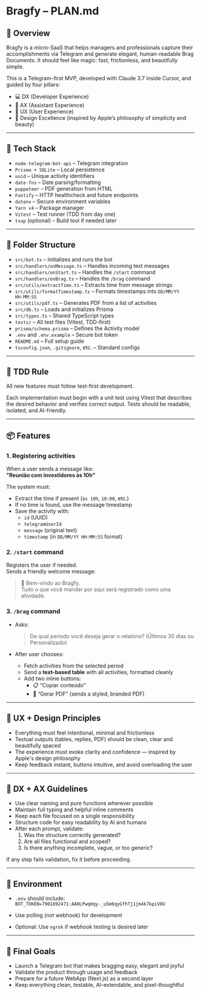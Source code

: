 # Bragfy – PLAN.md

## 🧠 Overview

Bragfy is a micro-SaaS that helps managers and professionals capture their accomplishments via Telegram and generate elegant, human-readable Brag Documents. It should feel like magic: fast, frictionless, and beautifully simple.

This is a Telegram-first MVP, developed with Claude 3.7 inside Cursor, and guided by four pillars:

- 💻 DX (Developer Experience)
- 🤖 AX (Assistant Experience)
- 👤 UX (User Experience)
- 🍏 Design Excellence (inspired by Apple’s philosophy of simplicity and beauty)

---

## 🧱 Tech Stack

- `node-telegram-bot-api` – Telegram integration
- `Prisma + SQLite` – Local persistence
- `uuid` – Unique activity identifiers
- `date-fns` – Date parsing/formatting
- `puppeteer` – PDF generation from HTML
- `Fastify` – HTTP healthcheck and future endpoints
- `dotenv` – Secure environment variables
- `Yarn v4` – Package manager
- `Vitest` – Test runner (TDD from day one)
- `tsup` (optional) – Build tool if needed later

---

## 📁 Folder Structure

- `src/bot.ts` – Initializes and runs the bot
- `src/handlers/onMessage.ts` – Handles incoming text messages
- `src/handlers/onStart.ts` – Handles the `/start` command
- `src/handlers/onBrag.ts` – Handles the `/brag` command
- `src/utils/extractTime.ts` – Extracts time from message strings
- `src/utils/formatTimestamp.ts` – Formats timestamps into `DD/MM/YY HH:MM:SS`
- `src/utils/pdf.ts` – Generates PDF from a list of activities
- `src/db.ts` – Loads and initializes Prisma
- `src/types.ts` – Shared TypeScript types
- `tests/` – All test files (Vitest, TDD-first)
- `prisma/schema.prisma` – Defines the Activity model
- `.env` and `.env.example` – Secure bot token
- `README.md` – Full setup guide
- `tsconfig.json`, `.gitignore`, etc. – Standard configs

---

## 🧪 TDD Rule

All new features must follow test-first development.

Each implementation must begin with a unit test using Vitest that describes the desired behavior and verifies correct output. Tests should be readable, isolated, and AI-friendly.

---

## 📦 Features

### 1. Registering activities

When a user sends a message like:  
**"Reunião com investidores às 10h"**

The system must:

- Extract the time if present (`às 10h`, `10:00`, etc.)
- If no time is found, use the message timestamp
- Save the activity with:
  - `id` (UUID)
  - `telegramUserId`
  - `message` (original text)
  - `timestamp` (in `DD/MM/YY HH:MM:SS` format)

### 2. `/start` command

Registers the user if needed.  
Sends a friendly welcome message:

> 👋 Bem-vindo ao Bragfy.  
> Tudo o que você mandar por aqui será registrado como uma atividade.

### 3. `/brag` command

- Asks:

  > De qual período você deseja gerar o relatório? (Últimos 30 dias ou Personalizado)

- After user chooses:
  - Fetch activities from the selected period
  - Send a **text-based table** with all activities, formatted cleanly
  - Add two inline buttons:
    - 📋 “Copiar conteúdo”
    - 📄 “Gerar PDF” (sends a styled, branded PDF)

---

## 🎨 UX + Design Principles

- Everything must feel intentional, minimal and frictionless
- Textual outputs (tables, replies, PDF) should be clean, clear and beautifully spaced
- The experience must evoke clarity and confidence — inspired by Apple's design philosophy
- Keep feedback instant, buttons intuitive, and avoid overloading the user

---

## 🧠 DX + AX Guidelines

- Use clear naming and pure functions wherever possible
- Maintain full typing and helpful inline comments
- Keep each file focused on a single responsibility
- Structure code for easy readability by AI and humans
- After each prompt, validate:
  1. Was the structure correctly generated?
  2. Are all files functional and scoped?
  3. Is there anything incomplete, vague, or too generic?

If any step fails validation, fix it before proceeding.

---

## 🔐 Environment

- `.env` should include:  
  `BOT_TOKEN=7901892471:AAHLPwqHqy-_u5m6qyGfhTj1jm4k7kpiV0U`

- Use polling (not webhook) for development
- Optional: Use `ngrok` if webhook testing is desired later

---

## 🏁 Final Goals

- Launch a Telegram bot that makes bragging easy, elegant and joyful
- Validate the product through usage and feedback
- Prepare for a future WebApp (Next.js) as a second layer
- Keep everything clean, testable, AI-extendable, and pixel-thoughtful

